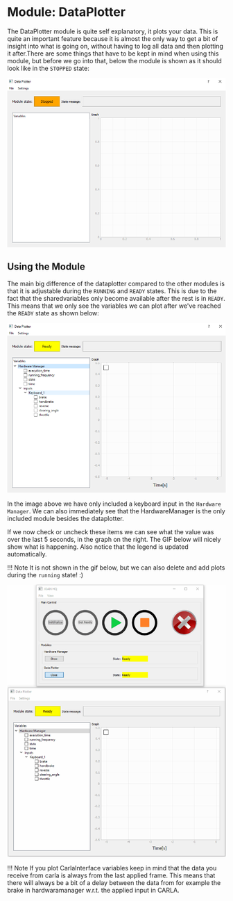 # Module: DataPlotter
The DataPlotter module is quite self explanatory, it plots your data. This is quite an important feature 
because it is almost the only way to get a bit of insight into what is going on, without having to log all data
and then plotting it after.There are some things that have to be kept in mind when using this module, but before we go
into that, below the module is shown as it should look like in the `STOPPED` state:
 
![DataPlotter](imgs/modules-dataplotter-stopped.PNG)
 
## Using the Module
 The main big difference of the dataplotter compared to the other modules is that it is adjustable during the `RUNNING` and `READY`
 states. This is due to the fact that the sharedvariables only become available after the rest is in `READY`. This means that we only see
 the variables we can plot after we've reached the `READY` state as shown below:
 
  ![DataPlotter Ready](imgs/modules-dataplotter-ready.PNG)
 
 In the image above we have only included a keyboard input in the `Hardware Manager`. We can also immediately see that the HardwareManager 
 is the only included module besides the dataplotter.
 
 If we now check or uncheck these items we can see what the value was over the last 5 seconds, in the graph on the right. The GIF below
 will nicely show what is happening. Also notice that the legend is updated automatically. 

!!! Note
    It is not shown in the gif below, but we can also delete and add plots during the `running` state! :)
 
 ![DataPlotter GIF](gifs/modules-dataplotter.gif)
 
!!! Note
    If you plot CarlaInterface variables keep in mind that the data you receive from carla is always from the last applied frame. This means that
    there will always be a bit of a delay between the data from for example the brake in hardwaramanager w.r.t. the applied input in CARLA.